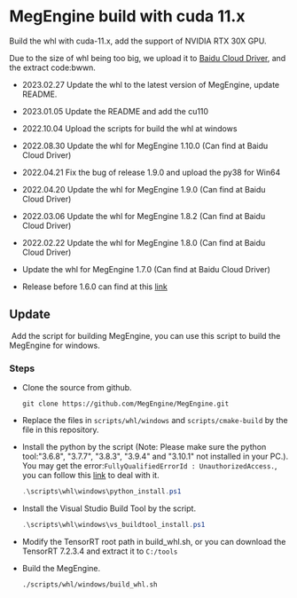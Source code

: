 # MegEngine build with cuda 11.x

Build the whl with cuda-11.x, add the support of NVIDIA RTX 30X GPU.

Due to the size of whl being too big, we upload it to [Baidu Cloud Driver](https://pan.baidu.com/s/1qHkv9slHvVSNvSfbjkXgWg), and the extract code:bwwn.

+ 2023.02.27 Update the whl to the latest version of MegEngine, update README.

+ 2023.01.05 Update the README and add the cu110

+ 2022.10.04 Upload the scripts for build the whl at windows

+ 2022.08.30 Update the whl for MegEngine 1.10.0 (Can find at Baidu Cloud Driver) 
+ 2022.04.21 Fix the bug of release 1.9.0 and upload the py38 for Win64
+ 2022.04.20 Update the whl for MegEngine 1.9.0 (Can find at Baidu Cloud Driver) 
+ 2022.03.06 Update the whl for MegEngine 1.8.2 (Can find at Baidu Cloud Driver)
+ 2022.02.22 Update the whl for MegEngine 1.8.0 (Can find at Baidu Cloud Driver)
+ Update the whl for MegEngine 1.7.0 (Can find at Baidu Cloud Driver)
+ Release before 1.6.0 can find at this [link](https://github.com/Qsingle/MegEngine_CU11/releases)



## Update

​	 Add the script for building MegEngine, you can use this script to build the MegEngine for windows.

### Steps

+ Clone the source from github.

  ```shell
  git clone https://github.com/MegEngine/MegEngine.git
  ```

  

+ Replace the files in `scripts/whl/windows` and `scripts/cmake-build` by the file in this repository.

+ Install the python by the script (Note: Please make sure the python tool:"3.6.8", "3.7.7", "3.8.3", "3.9.4" and "3.10.1" not installed in your PC.). You may get the error:`FullyQualifiedErrorId : UnauthorizedAccess.`, you can follow this [link](https://answers.microsoft.com/en-us/windows/forum/all/fullyqualifiederrorid-unauthorizedaccess/a73a564a-9870-42c7-bd5e-7072eb1a3136) to deal with it.

  ```powershell
  .\scripts\whl\windows\python_install.ps1
  ```

+ Install the Visual Studio Build Tool by the script.

  ```powershell
  .\scripts\whl\windows\vs_buildtool_install.ps1
  ```
  
+ Modify the TensorRT root path in build_whl.sh, or you can download the TensorRT 7.2.3.4 and extract it to `C:/tools`

+ Build the MegEngine.

  ```shell
  ./scripts/whl/windows/build_whl.sh
  ```

  
